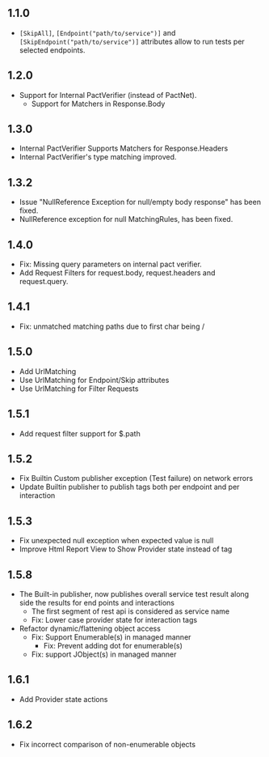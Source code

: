 


1.1.0
-----
* ```[SkipAll]```, ```[Endpoint("path/to/service")]``` and ```[SkipEndpoint("path/to/service")]``` attributes allow to 
 run tests per selected endpoints.


1.2.0
-----
* Support for Internal PactVerifier (instead of PactNet).
    *   Support for Matchers in Response.Body
    
    
1.3.0
-----
* Internal PactVerifier Supports Matchers for Response.Headers
* Internal PactVerifier's type matching improved.


1.3.2
-----
   * Issue "NullReference Exception for null/empty body response" has been fixed.
   * NullReference exception for null MatchingRules, has been fixed.
   
   
1.4.0
-----
   * Fix: Missing query parameters on internal pact verifier.
   * Add Request Filters for request.body, request.headers and request.query.
   
 1.4.1
 -----
   * Fix: unmatched matching paths due to first char being / 
   
   
 1.5.0
 -----
   * Add UrlMatching
   * Use UrlMatching for Endpoint/Skip attributes
   * Use UrlMatching for Filter Requests
   
 1.5.1
 -----
   * Add request filter support for $.path 
   
 1.5.2
 -----
   * Fix Builtin Custom publisher exception (Test failure) on network errors 
   * Update Builtin publisher to publish tags both per endpoint and per interaction
   
   
 1.5.3
 -----
   * Fix unexpected null exception when expected value is null
   * Improve Html Report View to Show Provider state instead of tag
   
   
1.5.8
-----
  * The Built-in publisher, now publishes overall service test result along side the results for end points and interactions
    * The first segment of rest api is considered as service name 
    * Fix: Lower case provider state for interaction tags
  * Refactor dynamic/flattening object access 
    * Fix: Support Enumerable(s) in managed manner
      * Fix: Prevent adding dot for enumerable(s)
    * Fix: support JObject(s) in managed manner
    
1.6.1
-----
  * Add Provider state actions
  
 1.6.2
 -----
  * Fix incorrect comparison of non-enumerable objects